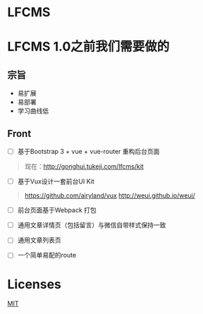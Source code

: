 # LFCMS

# LFCMS 1.0之前我们需要做的

## 宗旨
- 易扩展
- 易部署
- 学习曲线低

## Front
- [ ] 基于Bootstrap 3 + vue + vue-router 重构后台页面
> 现在：http://gonghui.tukeji.com/lfcms/kit
- [ ] 基于Vux设计一套前台UI Kit
> https://github.com/airyland/vux
> http://weui.github.io/weui/
- [ ] 前台页面基于Webpack 打包
- [ ] 通用文章详情页（包括留言）与微信自带样式保持一致
- [ ] 通用文章列表页
- [ ] 一个简单易配的route


# Licenses
[MIT](https://en.wikipedia.org/wiki/MIT_License)